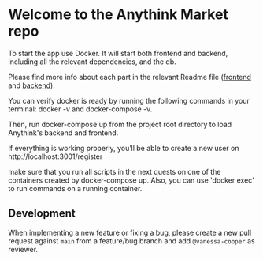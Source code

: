 # Welcome to the Anythink Market repo

To start the app use Docker. It will start both frontend and backend, including all the relevant dependencies, and the db.

Please find more info about each part in the relevant Readme file ([frontend](frontend/readme.md) and [backend](backend/README.md)).

You can verify docker is ready by running the following commands in your terminal: docker -v and docker-compose -v.

Then, run docker-compose up from the project root directory to load Anythink's backend and frontend.

If everything is working properly, you’ll be able to create a new user on http://localhost:3001/register

make sure that you run all scripts in the next quests on one of the containers created by docker-compose up.  Also, you can use 'docker exec' to run commands on a running container.

## Development

When implementing a new feature or fixing a bug, please create a new pull request against `main` from a feature/bug branch and add `@vanessa-cooper` as reviewer.


